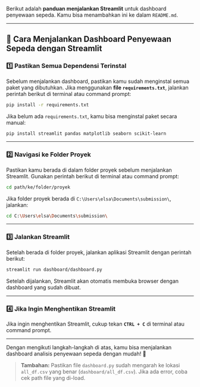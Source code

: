 Berikut adalah **panduan menjalankan Streamlit** untuk dashboard penyewaan sepeda. Kamu bisa menambahkan ini ke dalam `README.md`.  

---

## **📌 Cara Menjalankan Dashboard Penyewaan Sepeda dengan Streamlit**  

### **1️⃣ Pastikan Semua Dependensi Terinstal**  
Sebelum menjalankan dashboard, pastikan kamu sudah menginstal semua paket yang dibutuhkan. Jika menggunakan **file `requirements.txt`**, jalankan perintah berikut di terminal atau command prompt:  

```bash
pip install -r requirements.txt
```

Jika belum ada `requirements.txt`, kamu bisa menginstal paket secara manual:  

```bash
pip install streamlit pandas matplotlib seaborn scikit-learn
```

---

### **2️⃣ Navigasi ke Folder Proyek**  
Pastikan kamu berada di dalam folder proyek sebelum menjalankan Streamlit. Gunakan perintah berikut di terminal atau command prompt:  

```bash
cd path/ke/folder/proyek
```

Jika folder proyek berada di `C:\Users\elsa\Documents\submission\`, jalankan:  

```bash
cd C:\Users\elsa\Documents\submission\
```

---

### **3️⃣ Jalankan Streamlit**  
Setelah berada di folder proyek, jalankan aplikasi Streamlit dengan perintah berikut:  

```bash
streamlit run dashboard/dashboard.py
```

Setelah dijalankan, Streamlit akan otomatis membuka browser dengan dashboard yang sudah dibuat.

---

### **4️⃣ Jika Ingin Menghentikan Streamlit**  
Jika ingin menghentikan Streamlit, cukup tekan **`CTRL + C`** di terminal atau command prompt.  

---

Dengan mengikuti langkah-langkah di atas, kamu bisa menjalankan dashboard analisis penyewaan sepeda dengan mudah! 🚀  

> **Tambahan:** Pastikan file `dashboard.py` sudah mengarah ke lokasi `all_df.csv` yang benar (`dashboard/all_df.csv`). Jika ada error, coba cek path file yang di-load.